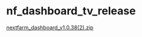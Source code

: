 # nf_dashboard_tv_release

[nextfarm_dashboard_v1.0.38(2).zip](https://github.com/user-attachments/files/16638867/nextfarm_dashboard_v1.0.38.2.zip)
